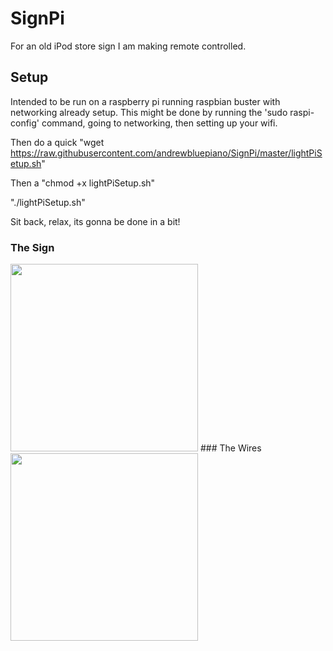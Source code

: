 # SignPi
For an old iPod store sign I am making remote controlled. 


## Setup
Intended to be run on a raspberry pi running raspbian buster with networking already setup. This might be done by running the 'sudo raspi-config' command, going to networking, then setting up your wifi. 

Then do a quick "wget https://raw.githubusercontent.com/andrewbluepiano/SignPi/master/lightPiSetup.sh"

Then a "chmod +x lightPiSetup.sh"

"./lightPiSetup.sh"

Sit back, relax, its gonna be done in a bit!


### The Sign
<img src="https://i.imgur.com/yJKfxQL.jpg" width="300" /> 
### The Wires
<img src="https://i.imgur.com/76YU2V7.jpg" width="300" />

